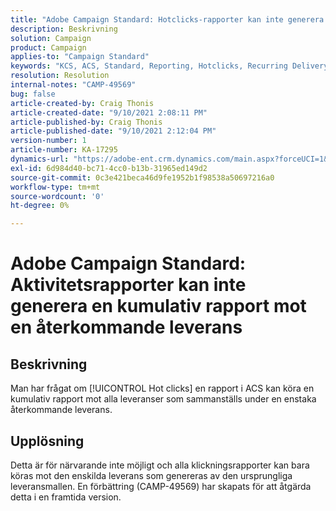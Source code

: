 ```yaml
---
title: "Adobe Campaign Standard: Hotclicks-rapporter kan inte generera en kumulativ rapport mot en återkommande leverans"
description: Beskrivning
solution: Campaign
product: Campaign
applies-to: "Campaign Standard"
keywords: "KCS, ACS, Standard, Reporting, Hotclicks, Recurring Delivery"
resolution: Resolution
internal-notes: "CAMP-49569"
bug: false
article-created-by: Craig Thonis
article-created-date: "9/10/2021 2:08:11 PM"
article-published-by: Craig Thonis
article-published-date: "9/10/2021 2:12:04 PM"
version-number: 1
article-number: KA-17295
dynamics-url: "https://adobe-ent.crm.dynamics.com/main.aspx?forceUCI=1&pagetype=entityrecord&etn=knowledgearticle&id=14217383-4012-ec11-b6e6-000d3a597bfc"
exl-id: 6d984d40-bc71-4cc0-b13b-31965ed149d2
source-git-commit: 0c3e421beca46d9fe1952b1f98538a50697216a0
workflow-type: tm+mt
source-wordcount: '0'
ht-degree: 0%

---
```


# Adobe Campaign Standard: Aktivitetsrapporter kan inte generera en kumulativ rapport mot en återkommande leverans

## Beskrivning


Man har frågat om [!UICONTROL Hot clicks] en rapport i ACS kan köra en kumulativ rapport mot alla leveranser som sammanställs under en enstaka återkommande leverans.


## Upplösning


Detta är för närvarande inte möjligt och alla klickningsrapporter kan bara köras mot den enskilda leverans som genereras av den ursprungliga leveransmallen. En förbättring (CAMP-49569) har skapats för att åtgärda detta i en framtida version.
